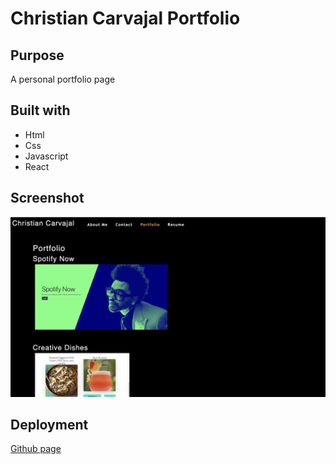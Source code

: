 # Christian Carvajal Portfolio

## Purpose
A personal portfolio page

## Built with
* Html
* Css
* Javascript
* React

## Screenshot
![html](src/assets/images/screenshot.png)

## Deployment
[Github page](https://chriscarv.github.io/christian-react-portfolio/)
